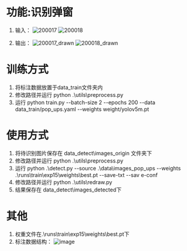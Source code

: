 # 功能:识别弹窗
1. 输入：
![200017](https://github.com/MayBiscuit/popUpRecognition/assets/92511471/904ffa14-26d9-4cbc-8514-6673e82e1170)
![200018](https://github.com/MayBiscuit/popUpRecognition/assets/92511471/a934c11b-e465-4d68-abd4-6a9f5b4ee4c4)

2. 输出：
![200017_drawn](https://github.com/MayBiscuit/popUpRecognition/assets/92511471/296a18b9-872a-4b16-9792-77c45fa03e75)
![200018_drawn](https://github.com/MayBiscuit/popUpRecognition/assets/92511471/e47f9d03-1f58-48a0-87ba-bf98d996fa93)


# 训练方式
1. 将标注数据放置于data_train文件夹内
2. 修改路径并运行 python .\utils\preprocess.py
3. 运行 python train.py --batch-size 2 --epochs 200 --data data_train/pop_ups.yaml --weights weight/yolov5m.pt

# 使用方式
1. 将待识别图片保存在 data_detect\images_origin 文件夹下
2. 修改路径并运行 python .\utils\preprocess.py
3. 运行 python .\detect.py --source .\data\images_pop_ups --weights .\runs\train\exp15\weights\best.pt --save-txt --sav
e-conf
4. 修改路径并运行 python .\utils\redraw.py
5. 结果保存在 data_detect\images_detected下

# 其他
1. 权重文件在.\runs\train\exp15\weights\best.pt下
2. 标注数据结构：
   ![image](https://github.com/MayBiscuit/popUpRecognition/assets/92511471/587d871f-6ff5-49c8-8430-34315fa5d078)
